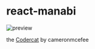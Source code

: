 # react-manabi

![preview](https://octodex.github.com/images/codercat.jpg)

the [Codercat](http://octodex.github.com/labtocat/) by cameronmcefee
